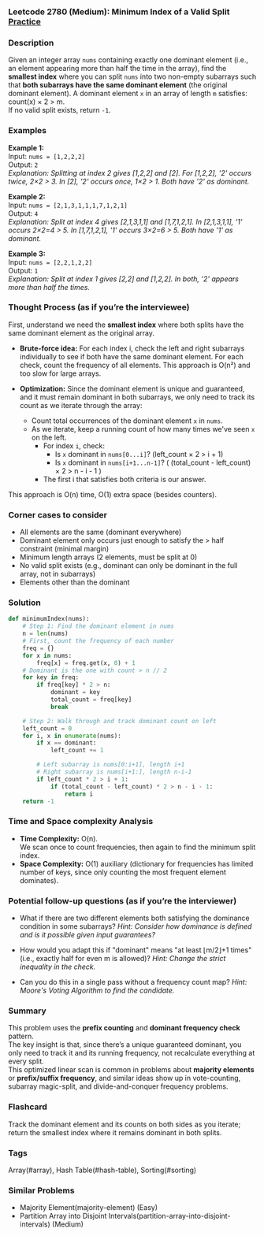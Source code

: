 ### Leetcode 2780 (Medium): Minimum Index of a Valid Split [Practice](https://leetcode.com/problems/minimum-index-of-a-valid-split)

### Description  
Given an integer array `nums` containing exactly one dominant element (i.e., an element appearing more than half the time in the array), find the **smallest index** where you can split `nums` into two non-empty subarrays such that **both subarrays have the same dominant element** (the original dominant element). 
A dominant element `x` in an array of length `m` satisfies: count(x) × 2 > m.  
If no valid split exists, return `-1`.

### Examples  

**Example 1:**  
Input: `nums = [1,2,2,2]`  
Output: `2`  
*Explanation: Splitting at index 2 gives [1,2,2] and [2]. For [1,2,2], '2' occurs twice, 2×2 > 3. In [2], '2' occurs once, 1×2 > 1. Both have '2' as dominant.*

**Example 2:**  
Input: `nums = [2,1,3,1,1,1,7,1,2,1]`  
Output: `4`  
*Explanation: Split at index 4 gives [2,1,3,1,1] and [1,7,1,2,1]. In [2,1,3,1,1], '1' occurs 2×2=4 > 5. In [1,7,1,2,1], '1' occurs 3×2=6 > 5. Both have '1' as dominant.*

**Example 3:**  
Input: `nums = [2,2,1,2,2]`  
Output: `1`  
*Explanation: Split at index 1 gives [2,2] and [1,2,2]. In both, '2' appears more than half the times.*

### Thought Process (as if you’re the interviewee)  
First, understand we need the **smallest index** where both splits have the same dominant element as the original array.

- **Brute-force idea:** For each index i, check the left and right subarrays individually to see if both have the same dominant element. For each check, count the frequency of all elements. This approach is O(n²) and too slow for large arrays.

- **Optimization:** Since the dominant element is unique and guaranteed, and it must remain dominant in both subarrays, we only need to track its count as we iterate through the array:
  - Count total occurrences of the dominant element `x` in `nums`.
  - As we iterate, keep a running count of how many times we've seen `x` on the left.
    - For index `i`, check:
        - Is `x` dominant in `nums[0...i]`? (left_count × 2 > i + 1)
        - Is `x` dominant in `nums[i+1...n-1]`? ( (total_count - left_count) × 2 > n - i - 1 )
    - The first i that satisfies both criteria is our answer.

This approach is O(n) time, O(1) extra space (besides counters).

### Corner cases to consider  
- All elements are the same (dominant everywhere)
- Dominant element only occurs just enough to satisfy the > half constraint (minimal margin)
- Minimum length arrays (2 elements, must be split at 0)
- No valid split exists (e.g., dominant can only be dominant in the full array, not in subarrays)
- Elements other than the dominant

### Solution

```python
def minimumIndex(nums):
    # Step 1: Find the dominant element in nums
    n = len(nums)
    # First, count the frequency of each number
    freq = {}
    for x in nums:
        freq[x] = freq.get(x, 0) + 1
    # Dominant is the one with count > n // 2
    for key in freq:
        if freq[key] * 2 > n:
            dominant = key
            total_count = freq[key]
            break

    # Step 2: Walk through and track dominant count on left
    left_count = 0
    for i, x in enumerate(nums):
        if x == dominant:
            left_count += 1

        # Left subarray is nums[0:i+1], length i+1
        # Right subarray is nums[i+1:], length n-i-1
        if left_count * 2 > i + 1:
            if (total_count - left_count) * 2 > n - i - 1:
                return i
    return -1
```

### Time and Space complexity Analysis  

- **Time Complexity:** O(n).  
  We scan once to count frequencies, then again to find the minimum split index.
- **Space Complexity:** O(1) auxiliary (dictionary for frequencies has limited number of keys, since only counting the most frequent element dominates).

### Potential follow-up questions (as if you’re the interviewer)  

- What if there are two different elements both satisfying the dominance condition in some subarrays?
  *Hint: Consider how dominance is defined and is it possible given input guarantees?*

- How would you adapt this if "dominant" means "at least ⌊m/2⌋+1 times" (i.e., exactly half for even m is allowed)?
  *Hint: Change the strict inequality in the check.*

- Can you do this in a single pass without a frequency count map?
  *Hint: Moore's Voting Algorithm to find the candidate.*

### Summary
This problem uses the **prefix counting** and **dominant frequency check** pattern.  
The key insight is that, since there’s a unique guaranteed dominant, you only need to track it and its running frequency, not recalculate everything at every split.  
This optimized linear scan is common in problems about **majority elements** or **prefix/suffix frequency**, and similar ideas show up in vote-counting, subarray magic-split, and divide-and-conquer frequency problems.


### Flashcard
Track the dominant element and its counts on both sides as you iterate; return the smallest index where it remains dominant in both splits.

### Tags
Array(#array), Hash Table(#hash-table), Sorting(#sorting)

### Similar Problems
- Majority Element(majority-element) (Easy)
- Partition Array into Disjoint Intervals(partition-array-into-disjoint-intervals) (Medium)